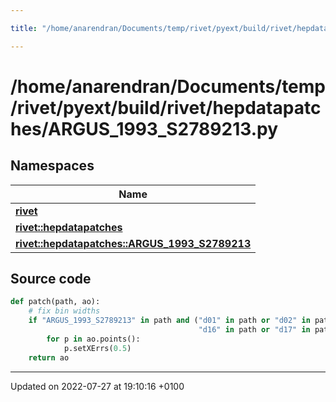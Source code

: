 ```yaml
---

title: "/home/anarendran/Documents/temp/rivet/pyext/build/rivet/hepdatapatches/ARGUS_1993_S2789213.py"

---
```


# /home/anarendran/Documents/temp/rivet/pyext/build/rivet/hepdatapatches/ARGUS_1993_S2789213.py



## Namespaces

| Name           |
| -------------- |
| **[rivet](http://example.org/namespaces/namespacerivet/)**  |
| **[rivet::hepdatapatches](http://example.org/namespaces/namespacerivet_1_1hepdatapatches/)**  |
| **[rivet::hepdatapatches::ARGUS_1993_S2789213](http://example.org/namespaces/namespacerivet_1_1hepdatapatches_1_1argus__1993__s2789213/)**  |




## Source code

```python
def patch(path, ao):
    # fix bin widths
    if "ARGUS_1993_S2789213" in path and ("d01" in path or "d02" in path or "d03" in path or
                                          "d16" in path or "d17" in path):
        for p in ao.points():
            p.setXErrs(0.5)
    return ao
```


-------------------------------

Updated on 2022-07-27 at 19:10:16 +0100
